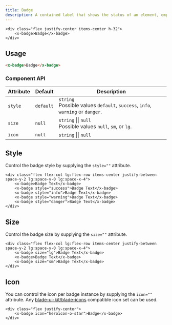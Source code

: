 ```yaml
---
title: Badge
description: A contained label that shows the status of an element, emphasizes an element, or helps categorize an element with other similar elements.
---
```


```blade-component-preview
<div class="flex justify-center items-center h-32">
    <x-badge>Badge</x-badge>
</div>
```

## Usage

```html
<x-badge>Badge</x-badge>
```

### Component API

| Attribute | Default   | Description                                                                      |
| --------- | --------- | -------------------------------------------------------------------------------- |
| `style`   | `default` | `string`<br>Possible values `default`, `success`, `info`, `warning` or `danger`. |
| `size`    | `null`    | `string` &#124;&#124; `null`<br>Possible values `null`, `sm`, or `lg`.           |
| `icon`    | `null`    | `string` &#124;&#124; `null`                                                     |

## Style

Control the badge style by supplying the `style=""` attribute.

```blade-component-code
<div class="flex flex-col lg:flex-row items-center justify-between space-y-2 lg:space-y-0 lg:space-x-4">
    <x-badge>Badge Text</x-badge>
    <x-badge style="success">Badge Text</x-badge>
    <x-badge style="info">Badge Text</x-badge>
    <x-badge style="warning">Badge Text</x-badge>
    <x-badge style="danger">Badge Text</x-badge>
</div>
```

## Size

Control the badge size by supplying the `size=""` attribute.

```blade-component-code
<div class="flex flex-col lg:flex-row items-center justify-between space-y-2 lg:space-y-0 lg:space-x-4">
    <x-badge size="lg">Badge Text</x-badge>
    <x-badge>Badge Text</x-badge>
    <x-badge size="sm">Badge Text</x-badge>
</div>
```

## Icon

You can control the icon per badge instance by supplying the `icon=""` attribute. Any [blade-ui-kit/blade-icons](https://github.com/blade-ui-kit/blade-icons) compatible icon set can be used.

```blade-component-code
<div class="flex justify-center">
    <x-badge icon="heroicon-o-star">Badge</x-badge>
</div>
```

